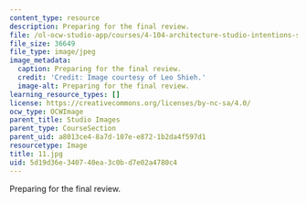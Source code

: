 ```yaml
---
content_type: resource
description: Preparing for the final review.
file: /ol-ocw-studio-app/courses/4-104-architecture-studio-intentions-spring-2005/5d19d36e340740ea3c0bd7e02a4780c4_11.jpg
file_size: 36649
file_type: image/jpeg
image_metadata:
  caption: Preparing for the final review.
  credit: 'Credit: Image courtesy of Leo Shieh.'
  image-alt: Preparing for the final review.
learning_resource_types: []
license: https://creativecommons.org/licenses/by-nc-sa/4.0/
ocw_type: OCWImage
parent_title: Studio Images
parent_type: CourseSection
parent_uid: a8013ce4-8a7d-107e-e872-1b2da4f597d1
resourcetype: Image
title: 11.jpg
uid: 5d19d36e-3407-40ea-3c0b-d7e02a4780c4
---
```

Preparing for the final review.
